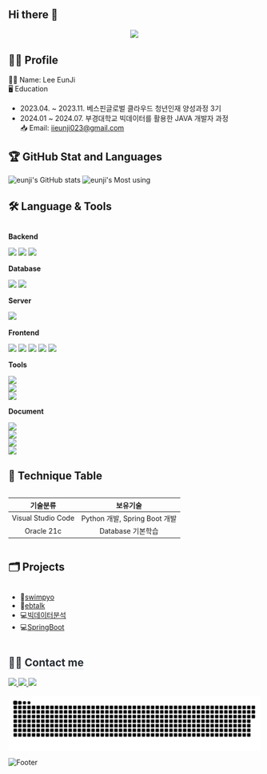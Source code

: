 ## Hi there 👋

<!--
**iieunji023/iieunji023** is a ✨ _special_ ✨ repository because its `README.md` (this file) appears on your GitHub profile.

Here are some ideas to get you started:

- 🔭 I’m currently working on ...
- 🌱 I’m currently learning ...
- 👯 I’m looking to collaborate on ...
- 🤔 I’m looking for help with ...
- 💬 Ask me about ...
- 📫 How to reach me: ...
- 😄 Pronouns: ...
- ⚡ Fun fact: ...
-->

<!-- 
![header](https://capsule-render.vercel.app/api?type=waving&color=6994CDEE&text=&animation=twinkling&height=80)
[![Typing SVG](https://readme-typing-svg.demolab.com?font=Alkatra&weight=500&size=45&duration=3500&pause=3&color=6994CDEE&center=false&vCenter=false&multiline=true&repeat=true&width=1000&height=100&lines=Welcome+to+my+GitHub!👋)](https://git.io/typing-svg)
-->

<p align='center'>
  <a href="https://github.com/iieunji023">
    <img src="https://capsule-render.vercel.app/api?type=venom&color=gradient&fontColor=EFE4B0&height=300&section=header&text=eunji's%20Lecture%20Repository&fontSize=40&animation=twinkling"/>
  </a>
</p>

<!--<p align="center">
🚀 저는 4년차 분석가이며, 항상 우주의 별 먼지와 같은 존재라고 생각합니다. 👩‍🚀
</p>
<br>-->

## 👩‍💻 Profile 
🙆‍♀️ Name: Lee EunJi<br/>
🖥️ Education<br/>
  - 2023.04. ~ 2023.11. 베스핀글로벌 클라우드 청년인재 양성과정 3기<br/>
  - 2024.01 ~ 2024.07. 부경대학교 빅데이터를 활용한 JAVA 개발자 과정<br/>
📥 Email: iieunji023@gmail.com


## 🏆 GitHub Stat and Languages
![eunji's GitHub stats](https://github-readme-stats.vercel.app/api?username=iieunji023&show_icons=true&theme=radical)
![eunji's Most using](https://github-readme-stats.vercel.app/api/top-langs/?username=iieunji023&theme=onedark&layout=compact)



## 🛠 Language & Tools
<div style="display:flex; flex-direction:column; align-items:flex-start;">
    <!-- Backend -->
    <p><strong>Backend</strong></p>
    <div>
        <img src="https://img.shields.io/badge/Java-007396?style=for-the-badge&logo=Java&logoColor=white"> 
        <img src="https://img.shields.io/badge/Spring Boot-6DB33F?style=for-the-badge&logo=spring boot&logoColor=white"> 
        <img src="https://img.shields.io/badge/JPA-59666C?style=for-the-badge&logo=Hibernate&logoColor=white">
    </div>
    <!-- Database -->
    <p><strong>Database</strong></p>
    <div>
        <img src="https://img.shields.io/badge/oracle-F80000?style=for-the-badge&logo=oracle&logoColor=white"> 
        <img src="https://img.shields.io/badge/mysql-4479A1?style=for-the-badge&logo=mysql&logoColor=white"> 
    </div>
    <!-- Server -->
    <p><strong>Server</strong></p>
    <div>
        <img src="https://img.shields.io/badge/apache tomcat-F8DC75?style=for-the-badge&logo=apachetomcat&logoColor=black">
    </div>
    <!-- Frontend -->
    <p><strong>Frontend</strong></p>
    <div>
        <img src="https://img.shields.io/badge/Thymeleaf-007396?style=for-the-badge&logo=Thymeleaf&logoColor=white" width="90">
        <img src="https://img.shields.io/badge/html5-E34F26?style=flat-square&logo=html5&logoColor=white"> 
        <img src="https://img.shields.io/badge/css-1572B6?style=flat-square&logo=css3&logoColor=white"> 
        <img src="https://img.shields.io/badge/javascript-F7DF1E?style=flat-square&logo=javascript&logoColor=black"> 
        <img src="https://img.shields.io/badge/bootstrap-7952B3?style=flat-square&logo=bootstrap&logoColor=white">
    </div>
    <!-- Frontend -->
    <p><strong>Tools</strong></p>
<!--     <div>
        <img height="40" src="https://github.com/iieunji023/iieunji023/assets/134913155/8a53bc53-826b-4103-93a6-4ca635171631" title="Visual Studio Code"> 
    </div> -->
<img src="https://img.shields.io/badge/intellijidea-000000?style=for-the-badge&logo=intellijidea&logoColor=white">
<img src="https://img.shields.io/badge/eclipseide-2C2255?style=for-the-badge&logo=eclipseide&logoColor=white">
<img src="https://img.shields.io/badge/postman-FF6C37?style=for-the-badge&logo=postman&logoColor=white">

<p><strong>Document</strong></p>
<img src="https://img.shields.io/badge/figma-F24E1E?style=for-the-badge&logo=figma&logoColor=white">
<img src="https://img.shields.io/badge/jira-0052CC?style=for-the-badge&logo=jira&logoColor=white">
<img src="https://img.shields.io/badge/notion-000000?style=for-the-badge&logo=notion&logoColor=white">
<img src="https://img.shields.io/badge/github-181717?style=for-the-badge&logo=github&logoColor=white">

## 🔑 Technique Table
| 기술분류 | 보유기술 |
| :---: | :---: |
| Visual Studio Code | Python 개발, Spring Boot 개발|
| Oracle 21c | Database 기본학습|


## 🗂️ Projects
- 🏨[swimpyo](https://github.com/iieunji023/swimpyoBackend.git)
- 💬[ebtalk](https://github.com/pknu-java-ebtalk/ebtalk-backend-pjt.git)
- 💻[빅데이터분석](https://github.com/iieunji023/java-bigdata-2024)
- 💻[SpringBoot](https://github.com/iieunji023/basic-springboot-2024)



<div style="text-align: left;">
    <h2 style="border-bottom: 1px solid #d8dee4; color: #282d33;"> 🧑‍💻 Contact me </h2> 
    <div style="text-align: left;"> <a href=https://iieunji023.tistory.com/> <img src="https://img.shields.io/badge/Tistory-000000?style=for-the-badge&logo=Tistory&logoColor=white&link=https://iieunji023.tistory.com/"> </a>
         <a href=https://equable-process-5ca.notion.site/cc9baef5058042cbb9ae89982d421b0a?pvs=4> <img src="https://img.shields.io/badge/Notion-000000?style=for-the-badge&logo=Notion&logoColor=white&link=https://equable-process-5ca.notion.site/cc9baef5058042cbb9ae89982d421b0a?pvs=4"> </a>
         <a href=mailto:iieunji023@gmail.com> <img src="https://img.shields.io/badge/Gmail-EA4335?style=for-the-badge&logo=Gmail&logoColor=white&link=mailto:iieunji023@gmail.com"> </a>
          </div>  <br> 
    <div style="text-align: left;">  </div> 
    </div>

    


<img src="https://github.com/Koeyh/Koeyh/blob/output/github-contribution-grid-snake.svg"/>


![Footer](https://capsule-render.vercel.app/api?type=waving&color=auto&height=200&section=footer)
